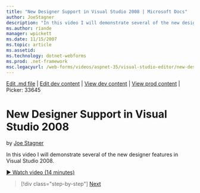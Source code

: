 ```yaml
---
title: "New Designer Support in Visual Studio 2008 | Microsoft Docs"
author: JoeStagner
description: "In this video I will demonstrate several of the new designer features in Visual Studio 2008."
ms.author: riande
manager: wpickett
ms.date: 11/15/2007
ms.topic: article
ms.assetid: 
ms.technology: dotnet-webforms
ms.prod: .net-framework
msc.legacyurl: /web-forms/videos/aspnet-35/visual-studio-editor/new-designer-support-in-visual-studio-2008
---
```

[Edit .md file](C:\Projects\msc\dev\Msc.Www\Web.ASP\App_Data\github\web-forms\videos\aspnet-35\visual-studio-editor\new-designer-support-in-visual-studio-2008.md) | [Edit dev content](http://www.aspdev.net/umbraco#/content/content/edit/26622) | [View dev content](http://docs.aspdev.net/tutorials/web-forms/videos/aspnet-35/visual-studio-editor/new-designer-support-in-visual-studio-2008.html) | [View prod content](http://www.asp.net/web-forms/videos/aspnet-35/visual-studio-editor/new-designer-support-in-visual-studio-2008) | Picker: 33645

New Designer Support in Visual Studio 2008
====================
by [Joe Stagner](https://github.com/JoeStagner)

In this video I will demonstrate several of the new designer features in Visual Studio 2008.

[&#9654; Watch video (14 minutes)](https://channel9.msdn.com/Blogs/ASP-NET-Site-Videos/new-designer-support-in-visual-studio-2008)

>[!div class="step-by-step"] [Next](javascript-intellisense-support-in-visual-studio-2008.md)